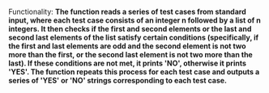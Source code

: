 Functionality: **The function reads a series of test cases from standard input, where each test case consists of an integer n followed by a list of n integers. It then checks if the first and second elements or the last and second last elements of the list satisfy certain conditions (specifically, if the first and last elements are odd and the second element is not two more than the first, or the second last element is not two more than the last). If these conditions are not met, it prints 'NO', otherwise it prints 'YES'. The function repeats this process for each test case and outputs a series of 'YES' or 'NO' strings corresponding to each test case.**